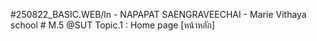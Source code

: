   #250822_BASIC.WEB/ln
      - NAPAPAT SAENGRAVEECHAI
      - Marie Vithaya school # M.5 @SUT
  Topic.1 : Home page [หน้าหลัก]
